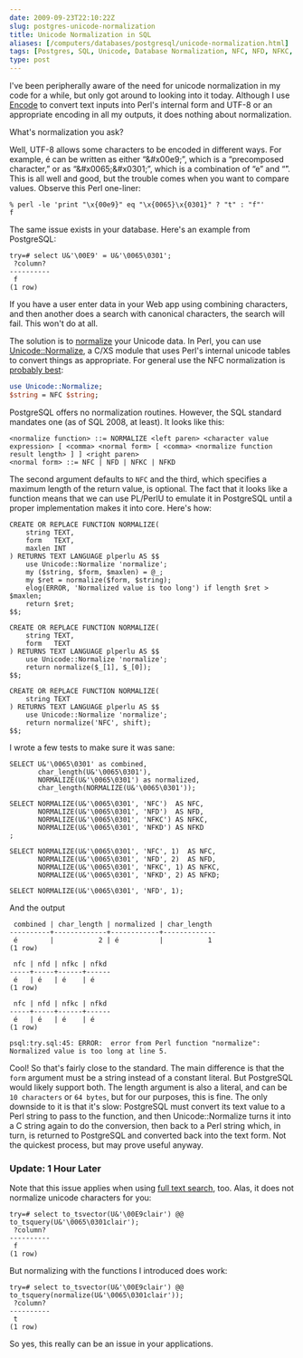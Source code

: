 ```yaml
--- 
date: 2009-09-23T22:10:22Z
slug: postgres-unicode-normalization
title: Unicode Normalization in SQL
aliases: [/computers/databases/postgresql/unicode-normalization.html]
tags: [Postgres, SQL, Unicode, Database Normalization, NFC, NFD, NFKC, NFKD]
type: post
---
```


I've been peripherally aware of the need for unicode normalization in my code
for a while, but only got around to looking into it today. Although I use
[Encode] to convert text inputs into Perl's internal form and UTF-8 or an
appropriate encoding in all my outputs, it does nothing about normalization.

What's normalization you ask?

Well, UTF-8 allows some characters to be encoded in different ways. For example,
é can be written as either “&\#x00e9;”, which is a “precomposed character,” or
as “&\#x0065;&\#x0301;”, which is a combination of “e” and “́”. This is all well
and good, but the trouble comes when you want to compare values. Observe this
Perl one-liner:

    % perl -le 'print "\x{00e9}" eq "\x{0065}\x{0301}" ? "t" : "f"'
    f

The same issue exists in your database. Here's an example from PostgreSQL:

    try=# select U&'\00E9' = U&'\0065\0301';
     ?column? 
    ----------
     f
    (1 row)

If you have a user enter data in your Web app using combining characters, and
then another does a search with canonical characters, the search will fail. This
won't do at all.

The solution is to [normalize] your Unicode data. In Perl, you can use
[Unicode::Normalize], a C/XS module that uses Perl's internal unicode tables to
convert things as appropriate. For general use the NFC normalization is
[probably best][]:

``` perl
use Unicode::Normalize;
$string = NFC $string;
```

PostgreSQL offers no normalization routines. However, the SQL standard mandates
one (as of SQL 2008, at least). It looks like this:

    <normalize function> ::= NORMALIZE <left paren> <character value expression> [ <comma> <normal form> [ <comma> <normalize function result length> ] ] <right paren>
    <normal form> ::= NFC | NFD | NFKC | NFKD

The second argument defaults to `NFC` and the third, which specifies a maximum
length of the return value, is optional. The fact that it looks like a function
means that we can use PL/PerlU to emulate it in PostgreSQL until a proper
implementation makes it into core. Here's how:

``` postgres
CREATE OR REPLACE FUNCTION NORMALIZE(
    string TEXT,
    form   TEXT,
    maxlen INT
) RETURNS TEXT LANGUAGE plperlu AS $$
    use Unicode::Normalize 'normalize';
    my ($string, $form, $maxlen) = @_;
    my $ret = normalize($form, $string);
    elog(ERROR, 'Normalized value is too long') if length $ret > $maxlen;
    return $ret;
$$;

CREATE OR REPLACE FUNCTION NORMALIZE(
    string TEXT,
    form   TEXT
) RETURNS TEXT LANGUAGE plperlu AS $$
    use Unicode::Normalize 'normalize';
    return normalize($_[1], $_[0]);
$$;

CREATE OR REPLACE FUNCTION NORMALIZE(
    string TEXT
) RETURNS TEXT LANGUAGE plperlu AS $$
    use Unicode::Normalize 'normalize';
    return normalize('NFC', shift);
$$;
```

I wrote a few tests to make sure it was sane:

``` postgres
SELECT U&'\0065\0301' as combined,
       char_length(U&'\0065\0301'),
       NORMALIZE(U&'\0065\0301') as normalized,
       char_length(NORMALIZE(U&'\0065\0301'));

SELECT NORMALIZE(U&'\0065\0301', 'NFC')  AS NFC,
       NORMALIZE(U&'\0065\0301', 'NFD')  AS NFD,
       NORMALIZE(U&'\0065\0301', 'NFKC') AS NFKC,
       NORMALIZE(U&'\0065\0301', 'NFKD') AS NFKD
;

SELECT NORMALIZE(U&'\0065\0301', 'NFC', 1)  AS NFC,
       NORMALIZE(U&'\0065\0301', 'NFD', 2)  AS NFD,
       NORMALIZE(U&'\0065\0301', 'NFKC', 1) AS NFKC,
       NORMALIZE(U&'\0065\0301', 'NFKD', 2) AS NFKD;

SELECT NORMALIZE(U&'\0065\0301', 'NFD', 1);
```

And the output

     combined | char_length | normalized | char_length 
    ----------+-------------+------------+-------------
     é        |           2 | é          |           1
    (1 row)

     nfc | nfd | nfkc | nfkd 
    -----+-----+------+------
     é   | é   | é    | é
    (1 row)

     nfc | nfd | nfkc | nfkd 
    -----+-----+------+------
     é   | é   | é    | é
    (1 row)

    psql:try.sql:45: ERROR:  error from Perl function "normalize": Normalized value is too long at line 5.

Cool! So that's fairly close to the standard. The main difference is that the
`form` argument must be a string instead of a constant literal. But PostgreSQL
would likely support both. The length argument is also a literal, and can be
`10 characters` or `64 bytes`, but for our purposes, this is fine. The only
downside to it is that it's slow: PostgreSQL must convert its text value to a
Perl string to pass to the function, and then Unicode::Normalize turns it into a
C string again to do the conversion, then back to a Perl string which, in turn,
is returned to PostgreSQL and converted back into the text form. Not the
quickest process, but may prove useful anyway.

### Update: 1 Hour Later

Note that this issue applies when using [full text search], too. Alas, it does
not normalize unicode characters for you:

    try=# select to_tsvector(U&'\00E9clair') @@ to_tsquery(U&'\0065\0301clair');
     ?column? 
    ----------
     f
    (1 row)

But normalizing with the functions I introduced does work:

    try=# select to_tsvector(U&'\00E9clair') @@ to_tsquery(normalize(U&'\0065\0301clair'));
     ?column? 
    ----------
     t
    (1 row)

So yes, this really can be an issue in your applications.

  [Encode]: https://metacpan.org/pod/Encode "Encode on CPAN"
  [normalize]: https://en.wikipedia.org/wiki/Unicode_normalization
    "Wikipedia: “Unicode equivalence”"
  [Unicode::Normalize]: https://metacpan.org/pod/Unicode::Normalize
    "Unicode::Normalize on CPAN"
  [probably best]: http://unicode.org/faq/normalization.html#2
    "Unicode Normalization FAQ: “Which forms of normalization should I support?”"
  [full text search]: https://www.postgresql.org/docs/current/static/textsearch.html
    "PostgreSQL Documentation: Full Text Search"
